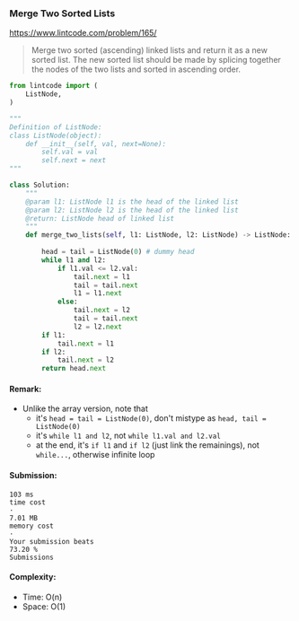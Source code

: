 ### Merge Two Sorted Lists
https://www.lintcode.com/problem/165/
>Merge two sorted (ascending) linked lists and return it as a new sorted list. The new sorted list should be made by splicing together the nodes of the two lists and sorted in ascending order.
```python
from lintcode import (
    ListNode,
)

"""
Definition of ListNode:
class ListNode(object):
    def __init__(self, val, next=None):
        self.val = val
        self.next = next
"""

class Solution:
    """
    @param l1: ListNode l1 is the head of the linked list
    @param l2: ListNode l2 is the head of the linked list
    @return: ListNode head of linked list
    """
    def merge_two_lists(self, l1: ListNode, l2: ListNode) -> ListNode:
        
        head = tail = ListNode(0) # dummy head
        while l1 and l2:
            if l1.val <= l2.val:
                tail.next = l1
                tail = tail.next
                l1 = l1.next
            else:
                tail.next = l2
                tail = tail.next
                l2 = l2.next
        if l1:
            tail.next = l1
        if l2:
            tail.next = l2
        return head.next
```
#### Remark:
- Unlike the array version, note that
  - it's `head = tail = ListNode(0)`, don't mistype as `head, tail = ListNode(0)`
  - it's `while l1 and l2`, not `while l1.val and l2.val`
  - at the end, it's `if l1` and `if l2` (just link the remainings), not `while...`, otherwise infinite loop 
#### Submission:
```
103 ms
time cost
·
7.01 MB
memory cost
·
Your submission beats
73.20 %
Submissions
```
#### Complexity:
- Time: O(n)
- Space: O(1)
